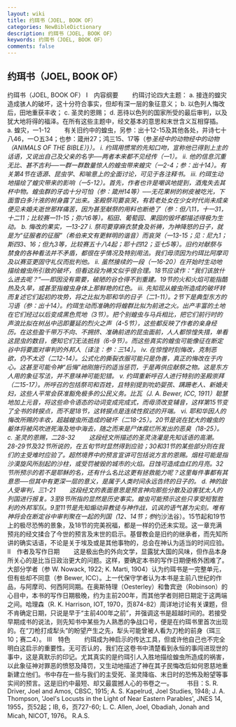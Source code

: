 ```yaml
---
layout: wiki
title: 约珥书（JOEL, BOOK OF）
categories: NewBibleDictionary
description: 约珥书（JOEL, BOOK OF）
keywords: 约珥书（JOEL, BOOK OF）
comments: false
---
```


## 约珥书（JOEL, BOOK OF）



约珥书（JOEL, BOOK OF）
Ⅰ　内容纲要
　　约珥讨论四大主题：
a. 接连的蝗灾造成骇人的破坏，这十分符合事实，但却有深一层的象征意义；
b. 以色列人悔改后，田地重获丰收；
c. 圣灵的恩赐；
d. 恶待以色列的国家所受的最后审判，以及犹大地将得的福泽。在所有这些主题中，经文基本的意思和末世含义互相穿插。
a. 蝗灾，一1-12
　　有关旧约中的蝗虫，另参：出十12-15及其他各处，并诗七十八46，一○五34；也参：箴卅27；鸿三15、17等（参*圣经中的动物经中的动物（ANIMALS OF THE BIBLE）}）。
i. 约珥用惯常的先知口吻，宣称他已得到上主的话语，又说出自己及父亲的名字──两者本来都不见经传（一1）。
ii. 他的信息沉重无比、甚不吉利──一群一群数量惊人的蝗虫带来蝗灾（一2-4；参：出十14）。有关第4节在语源、昆虫学、和喻意上的全面讨论，可见于各注释书。
iii. 约珥生动地描绘了蝗灾带来的影响（一5-12）。首先，作者也许是嘲讽地提到，酒鬼失去其杯中物。蝗虫群的牙齿十分可怕（参：箴卅14等）──无花果树的树皮被吃光，下面雪白多汁液的树身露了出来。圣殿祭司要哀哭，有若老处女在少女时代尚未成亲便见未婚夫逝世那样痛苦，因为甚至献祭的用料也断绝了（参：但八11，十一31，十二11；比较赛一11-15；弥六6等）。稻田、葡萄园、果园的毁坏都描述得极为生动。
b. 悔改的果实，一13-27
i. 祭司要穿麻衣禁食及祈祷，为神降怒的日子，就是为“征服者的征服”（希伯来文有更鲜明的谐音）而哀哭（一13-15；见：尼九1；斯四3、16；但九3等，比较赛五十八4起；耶十四12；亚七5等）。旧约对献祭与禁食的各种看法并不矛盾，都很在乎情况及特别用法。我们毋须因为约珥比阿摩司及以赛亚更固守礼仪而批判他。
ii. 虽然接续的一段（一16-20）在开始时生动地描绘蝗虫所引致的破坏，但看这段为祷文似乎很合理。18节应读作：“我们该放什么进去呢？”──即因没有需要，破陋的谷仓得不到重建。19节的火和火焰可能指酷热及久旱，或甚至指蝗虫身体上那鲜艳的红色。
iii. 先知现从蝗虫所造成的破坏转而复述它们起初的攻势，将之比拟为耶和华的日子（二1-11）。2节下是典型东方的习语（参：出十14）。约珥生动而准确的将蝗群比拟为前进之火。出产丰富的土地在它们经过以后变成黑色荒地（3节）。把个别蝗虫与马兵相比，把它们前行时的声浪比拟在树丛中迅即蔓延的烈火之声（4-5节），这些都反映了作者的亲身经历。在这些盈千带万不向、不拥挤、准确前进的昆虫面前，人人都惊惶失措，单看这昆虫的数目，便知它们无法扺挡（6-9节）。而这些真实的蝗虫可能像征在断定谷中将要面对审判的外邦人〔译注：参：三14〕。
iv. 在惊惶时刻悔改，克制恶欲，仍不太迟（二12-14）。公式化的撕裂衣服可能只是伪善，真正的悔改在于内心。这甚至可能令神“后悔”祂刚施行的适当惩罚，于是再供应献祭之物。这是东方人用的象征写法，并不意味神可能犯错。
v. 约珥重新呼召人进行特别的圣殿崇拜（二15-17）。所呼召的包括祭司和百姓，且特别提到吮奶婴孩、蹒跚老人、新婚夫妇，这些人平常会获准豁免极多的公民义务。比瓦（J. A. Bewer, ICC, 1911）聪慧地加上元音，将这些命令语态的动词变成完成式，而毋须改变辅音，这样第15节变了全书的转捩点，而不是18节，这转捩点是连续性叙述的开端。
vi. 耶和华因人的悔改所赐的丰收，超越蝗虫所造成的破坏（二18-25）。20节是说在犹大的蝗虫的躯体将被风吹进死海及地中海去，随之而来是尸体腐烂所发出的恶臭（18-25）。
c. 圣灵的恩赐，二28-32
　　这段经文所描述的圣灵浇灌是先知话语的高潮。28-29节及32节所说的，在五旬节时显然得到应验；30和31节的某些部分则在我们的主受难时应验了。超然境界中的预言宣讲可包括说方言的恩赐。烟柱可能是指沙漠旋风所刮起的沙柱，或受罚被毁的城市的火焰。日蚀可造成血红的月亮。32节所预示的若不是耶稣的名，还有什么名比这更有拯救能力呢？这里每件事都有其意思──但其中有更深一层的意义，是属于人类时间永远告终的日子的。
d. 神的敌人受审判，三1-21
　　这段经文的表面意思是预言神向那些分散及迫害犹太人的列国进行报复。3至8节所指的显然是历史事实。蝗虫可能预示这些只享受短暂胜利的外邦军队。9至11节是先知煽动异教徒与神作战，讥讽的语气甚为尖刻。唯有神将会在断定谷中审判聚在一起的列国（12、14节；参*约沙法谷）。15节起和19节上的极尽恐怖的景象，及18节的完美祝福，都是一样的仍还未实现。这一章充满预兆的经文揉合了今世的预言及末世的启示。基督教会是旧约的继承者，而先知所讲的确实话语，不论是关于埃及或是其他事物的，总会在神认为适当的时间应验。
Ⅱ　作者及写作日期
　　这是极出色的外向文学，显露犹大国的风味，但作品本身所关心的是比当日政治更大的问题。这样，要确定本书的写作日期便格外困难了。大部分学者（参 W. Nowack, 1922; K. Marti,
1904）认为约珥书是一完整单元，但有些却不同意（参 Bewer, ICC）。上一代保守学者认为本书是主前八世纪的作品，与阿摩司、何西阿同期。在奥斯特理（Oesterley）和鲁宾逊（Robinson）的心目中，本书的写作日期极晚，约为主前200年，而其他学者则把日期定于这两端之间。哈理森（R. K. Harrison, IOT, 1970，页874-82）周详地讨论有关课题，但不肯确定日期，只说是早于“主前400年之前”，并强调这书是超越时间的。若接受早期成书的说法，则先知书中某些为人熟悉的争战口号，便是在约珥书里首次出现的。在“刀枪打成犁头”的盼望产生之先，犁头可能曾被人看为刀枪的前身（珥三10；赛二4）。
Ⅲ　特色
　　约珥成为神启示的传达工具，但或许他自己也不完全明白这启示的重要性。无可否认的，我们在这卷书中清楚看到永恒的事闯进现世的事中，这是真默示的印记。尤其真实的是约珥引人入胜地描绘蝗虫所造成的祸害，以此象征神对罪恶的愤怒及降罚，又生动地描述了神在其子民悔改后如何恩慈地重新建立他们。书中存在一些与我们的主受死、圣灵降临、末日时的恐怖及盼望等事实间的预言。这是旧约中最短、却又最震撼人心的书卷之一。
　　书目：S. R. Driver, Joel and Amos, CBSC, 1915; A. S. Kapelrud,
Joel Studies, 1948; J. A. Thompson, 'Joel's Locusts in the Light of Near
Eastern Parables', JNES 14, 1955，页52起；IB,
6，页727-60; L. C. Allen, Joel,
Obadiah, Jonah and Micah, NICOT,
1976。
R.A.S.



